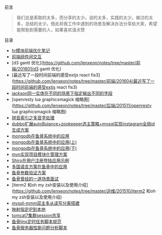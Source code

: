 前言

> 我们总是索取的太多，而分享的太少。说的太多，实践的太少。做过的太多，总结的太少。借此将我工作中遇到的场景及解决办法分享给大家，希望能帮助到需要的人，如果喜欢请点赞


目录


* [hr模块前端优化笔记](https://github.com/lenxeon/notes/tree/master/前端/201510/hr模块前端优化笔记)
* [前端组件间交互](https://github.com/lenxeon/notes/tree/master/前端/201510/前端组件间交互)
* [d3 gantt 优化](https://github.com/lenxeon/notes/tree/master/前端/201601/d3 gantt 优化)
* [最近写了一段时间前端的感受extjs react fis3](https://github.com/lenxeon/notes/tree/master/前端/201604/最近写了一段时间前端的感受extjs react fis3)
* [jackson同一实体在不同的场景下指定输出不同的字段](https://github.com/lenxeon/notes/tree/master/后端/201511/jackson同一实体在不同的场景下指定输出不同的字段)
* [openresty lua graphicsmagick 缩略图](https://github.com/lenxeon/notes/tree/master/后端/201511/openresty lua graphicsmagick 缩略图)
* [拼音索引之多音字处理](https://github.com/lenxeon/notes/tree/master/后端/201511/拼音索引之多音字处理)
* [dubbo扩展autoBulance+zookeeper选主策略+mysql实现instagram全局id生成方案](https://github.com/lenxeon/notes/tree/master/后端/201512/dubbo扩展autoBulance+zookeeper选主策略+mysql实现instagram全局id生成方案)
* [mongodb在鱼骨系统中的应用](https://github.com/lenxeon/notes/tree/master/后端/201512/mongodb在鱼骨系统中的应用)
* [mongodb在鱼骨系统中的应用(上)](https://github.com/lenxeon/notes/tree/master/后端/201512/mongodb在鱼骨系统中的应用(上))
* [mongodb在鱼骨系统中的应用(下)](https://github.com/lenxeon/notes/tree/master/后端/201512/mongodb在鱼骨系统中的应用(下))
* [mvn实现项目模块化管理方案](https://github.com/lenxeon/notes/tree/master/后端/201604/mvn实现项目模块化管理方案)
* [Shiro在用户注册登陆应用示例](https://github.com/lenxeon/notes/tree/master/后端/201604/Shiro在用户注册登陆应用示例)
* [多国语言方案在鱼骨中的应用](https://github.com/lenxeon/notes/tree/master/后端/201604/多国语言方案在鱼骨中的应用)
* [鱼骨参数验证方案](https://github.com/lenxeon/notes/tree/master/后端/201604/鱼骨参数验证方案)
* [鱼骨曾经的一道场景面试](https://github.com/lenxeon/notes/tree/master/后端/201604/鱼骨曾经的一道场景面试)
* [iterm2 和oh my zsh安装以及使用介绍](https://github.com/lenxeon/notes/tree/master/运维/201510/iterm2 和oh my zsh安装以及使用介绍)
* [mysql-mmm双主多从读写分离搭建](https://github.com/lenxeon/notes/tree/master/运维/201510/mysql-mmm双主多从读写分离搭建)
* [映射指定IP到本地](https://github.com/lenxeon/notes/tree/master/运维/201510/映射指定IP到本地)
* [tomcat7集群session共享](https://github.com/lenxeon/notes/tree/master/运维/201512/tomcat7集群session共享)
* [鱼骨linx定时任务脚本规范](https://github.com/lenxeon/notes/tree/master/运维/201512/鱼骨linx定时任务脚本规范)
* [鱼骨服务器性能问题分析脚本](https://github.com/lenxeon/notes/tree/master/运维/201601/鱼骨服务器性能问题分析脚本)
